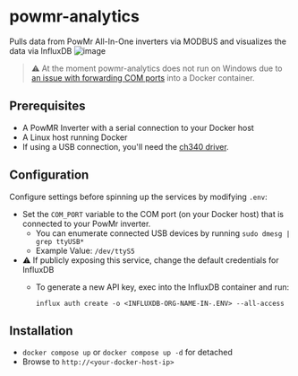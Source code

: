 # powmr-analytics
Pulls data from PowMr All-In-One inverters via MODBUS and visualizes the data via InfluxDB
![image](https://github.com/crocokyle/powmr-analytics/assets/11140843/e86a8dfe-16fc-4057-8066-949280cebeb0)

> ⚠️ At the moment powmr-analytics does not run on Windows due to 
> [an issue with forwarding COM ports](https://github.com/docker/for-win/issues/1018)
> into a Docker container.

## Prerequisites
- A PowMR Inverter with a serial connection to your Docker host
- A Linux host running Docker
- If using a USB connection, you'll need the [ch340 driver](driver/ch340_drivers).

## Configuration

Configure settings before spinning up the services by modifying `.env`:
- Set the `COM_PORT` variable to the COM port (on your Docker host) that is connected to your PowMr inverter.
  - You can enumerate connected USB devices by running `sudo dmesg | grep ttyUSB*` 
  - Example Value: `/dev/ttyS5`
- ⚠️ If publicly exposing this service, change the default credentials for InfluxDB
  - To generate a new API key, exec into the InfluxDB container and run:
  
    `influx auth create -o <INFLUXDB-ORG-NAME-IN-.ENV> --all-access`


## Installation

- `docker compose up` or `docker compose up -d` for detached
- Browse to `http://<your-docker-host-ip>`


